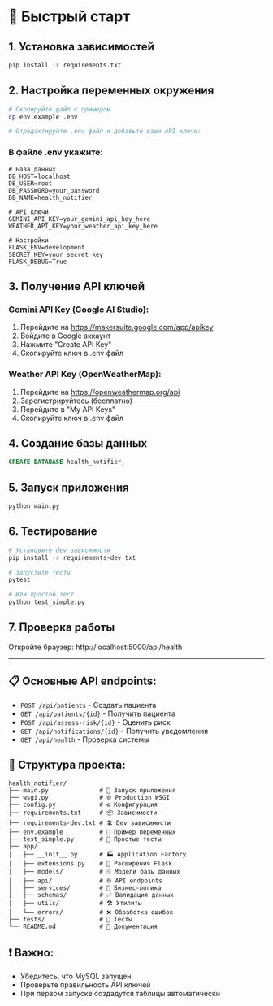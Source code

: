 # 🚀 Быстрый старт

## 1. Установка зависимостей
```bash
pip install -r requirements.txt
```

## 2. Настройка переменных окружения
```bash
# Скопируйте файл с примером
cp env.example .env

# Отредактируйте .env файл и добавьте ваши API ключи:
```

### В файле .env укажите:
```env
# База данных
DB_HOST=localhost
DB_USER=root
DB_PASSWORD=your_password
DB_NAME=health_notifier

# API ключи
GEMINI_API_KEY=your_gemini_api_key_here
WEATHER_API_KEY=your_weather_api_key_here

# Настройки
FLASK_ENV=development
SECRET_KEY=your_secret_key
FLASK_DEBUG=True
```

## 3. Получение API ключей

### Gemini API Key (Google AI Studio):
1. Перейдите на https://makersuite.google.com/app/apikey
2. Войдите в Google аккаунт
3. Нажмите "Create API Key"
4. Скопируйте ключ в .env файл

### Weather API Key (OpenWeatherMap):
1. Перейдите на https://openweathermap.org/api
2. Зарегистрируйтесь (бесплатно)
3. Перейдите в "My API Keys"
4. Скопируйте ключ в .env файл

## 4. Создание базы данных
```sql
CREATE DATABASE health_notifier;
```

## 5. Запуск приложения
```bash
python main.py
```

## 6. Тестирование
```bash
# Установите dev зависимости
pip install -r requirements-dev.txt

# Запустите тесты
pytest

# Или простой тест
python test_simple.py
```

## 7. Проверка работы
Откройте браузер: http://localhost:5000/api/health

---

## 📋 Основные API endpoints:

- `POST /api/patients` - Создать пациента
- `GET /api/patients/{id}` - Получить пациента  
- `POST /api/assess-risk/{id}` - Оценить риск
- `GET /api/notifications/{id}` - Получить уведомления
- `GET /api/health` - Проверка системы

## 🔧 Структура проекта:
```
health_notifier/
├── main.py              # 🚀 Запуск приложения
├── wsgi.py              # 🌐 Production WSGI
├── config.py            # ⚙️ Конфигурация
├── requirements.txt     # 📦 Зависимости
├── requirements-dev.txt # 🛠️ Dev зависимости
├── env.example          # 🔑 Пример переменных
├── test_simple.py       # 🧪 Простые тесты
├── app/
│   ├── __init__.py      # 🏭 Application Factory
│   ├── extensions.py    # 🔌 Расширения Flask
│   ├── models/          # 🗄️ Модели базы данных
│   ├── api/             # 🌐 API endpoints
│   ├── services/        # 🤖 Бизнес-логика
│   ├── schemas/         # ✅ Валидация данных
│   ├── utils/           # 🛠️ Утилиты
│   └── errors/          # ❌ Обработка ошибок
├── tests/               # 🧪 Тесты
└── README.md            # 📖 Документация
```

## ❗ Важно:
- Убедитесь, что MySQL запущен
- Проверьте правильность API ключей
- При первом запуске создадутся таблицы автоматически
